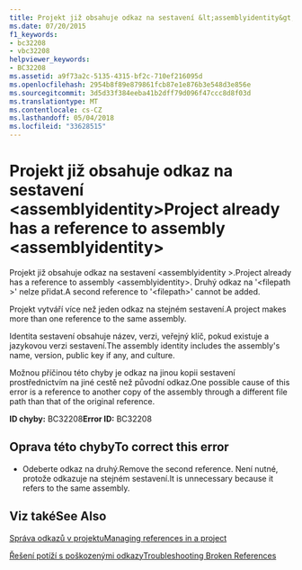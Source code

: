 ```yaml
---
title: Projekt již obsahuje odkaz na sestavení &lt;assemblyidentity&gt;
ms.date: 07/20/2015
f1_keywords:
- bc32208
- vbc32208
helpviewer_keywords:
- BC32208
ms.assetid: a9f73a2c-5135-4315-bf2c-710ef216095d
ms.openlocfilehash: 2954b8f89e879861fcb87e1e876b3e548d3e856e
ms.sourcegitcommit: 3d5d33f384eeba41b2dff79d096f47ccc8d8f03d
ms.translationtype: MT
ms.contentlocale: cs-CZ
ms.lasthandoff: 05/04/2018
ms.locfileid: "33628515"
---
```

# <a name="project-already-has-a-reference-to-assembly-ltassemblyidentitygt"></a><span data-ttu-id="f9b6a-102">Projekt již obsahuje odkaz na sestavení &lt;assemblyidentity&gt;</span><span class="sxs-lookup"><span data-stu-id="f9b6a-102">Project already has a reference to assembly &lt;assemblyidentity&gt;</span></span>
<span data-ttu-id="f9b6a-103">Projekt již obsahuje odkaz na sestavení \<assemblyidentity >.</span><span class="sxs-lookup"><span data-stu-id="f9b6a-103">Project already has a reference to assembly \<assemblyidentity>.</span></span> <span data-ttu-id="f9b6a-104">Druhý odkaz na '\<filepath >' nelze přidat.</span><span class="sxs-lookup"><span data-stu-id="f9b6a-104">A second reference to '\<filepath>' cannot be added.</span></span>  
  
 <span data-ttu-id="f9b6a-105">Projekt vytváří více než jeden odkaz na stejném sestavení.</span><span class="sxs-lookup"><span data-stu-id="f9b6a-105">A project makes more than one reference to the same assembly.</span></span>  
  
 <span data-ttu-id="f9b6a-106">Identita sestavení obsahuje název, verzi, veřejný klíč, pokud existuje a jazykovou verzi sestavení.</span><span class="sxs-lookup"><span data-stu-id="f9b6a-106">The assembly identity includes the assembly's name, version, public key if any, and culture.</span></span>  
  
 <span data-ttu-id="f9b6a-107">Možnou příčinou této chyby je odkaz na jinou kopii sestavení prostřednictvím na jiné cestě než původní odkaz.</span><span class="sxs-lookup"><span data-stu-id="f9b6a-107">One possible cause of this error is a reference to another copy of the assembly through a different file path than that of the original reference.</span></span>  
  
 <span data-ttu-id="f9b6a-108">**ID chyby:** BC32208</span><span class="sxs-lookup"><span data-stu-id="f9b6a-108">**Error ID:** BC32208</span></span>  
  
## <a name="to-correct-this-error"></a><span data-ttu-id="f9b6a-109">Oprava této chyby</span><span class="sxs-lookup"><span data-stu-id="f9b6a-109">To correct this error</span></span>  
  
-   <span data-ttu-id="f9b6a-110">Odeberte odkaz na druhý.</span><span class="sxs-lookup"><span data-stu-id="f9b6a-110">Remove the second reference.</span></span> <span data-ttu-id="f9b6a-111">Není nutné, protože odkazuje na stejném sestavení.</span><span class="sxs-lookup"><span data-stu-id="f9b6a-111">It is unnecessary because it refers to the same assembly.</span></span>  
  
## <a name="see-also"></a><span data-ttu-id="f9b6a-112">Viz také</span><span class="sxs-lookup"><span data-stu-id="f9b6a-112">See Also</span></span>  
 [<span data-ttu-id="f9b6a-113">Správa odkazů v projektu</span><span class="sxs-lookup"><span data-stu-id="f9b6a-113">Managing references in a project</span></span>](/visualstudio/ide/managing-references-in-a-project)  
   
 [<span data-ttu-id="f9b6a-114">Řešení potíží s poškozenými odkazy</span><span class="sxs-lookup"><span data-stu-id="f9b6a-114">Troubleshooting Broken References</span></span>](/visualstudio/ide/troubleshooting-broken-references)
